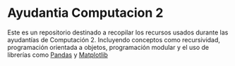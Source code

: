 # Ayudantia Computacion 2

Este es un repositorio destinado a recopilar los recursos usados durante las ayudantías de Computación 2. Incluyendo conceptos como recursividad, programación orientada a objetos, programación modular y el uso de librerías como [Pandas](https://pandas.pydata.org/docs/) y [Matplotlib](https://matplotlib.org/stable/)
